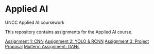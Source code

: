 # Applied AI

UNCC Applied AI coursework

This repository contains assignments for the Applied AI course.

[Assignment 1: CNN](assignment-1) 
[Assignment 2: YOLO & RCNN](assignment-2)
[Assignment 3: Project Proposal](assignment-3)
[Midterm Assignment: GANs](midterm)
